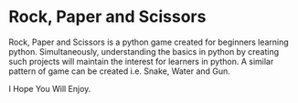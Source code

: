# Rock, Paper and Scissors

Rock, Paper and Scissors is a python game created for beginners learning python.
Simultaneously, understanding the basics in python by creating such projects will maintain the interest for learners in python.
A similar pattern of game can be created i.e. Snake, Water and Gun. 

I Hope You Will Enjoy.
